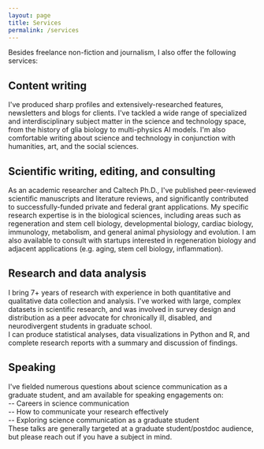 ```yaml
---
layout: page
title: Services
permalink: /services
---
```


Besides freelance non-fiction and journalism, I also offer the following services:

## Content writing
I've produced sharp profiles and extensively-researched features, newsletters and blogs for clients. I've tackled a wide range of specialized and interdisciplinary subject matter in the science and technology space, from the history of glia biology to multi-physics AI models. I'm also comfortable writing about science and technology in conjunction with humanities, art, and the social sciences. 

## Scientific writing, editing, and consulting
As an academic researcher and Caltech Ph.D., I've published peer-reviewed scientific manuscripts and literature reviews, and significantly contributed to successfully-funded private and federal grant applications. My specific research expertise is in the biological sciences, including areas such as regeneration and stem cell biology, developmental biology, cardiac biology, immunology, metabolism, and general animal physiology and evolution. I am also available to consult with startups interested in regeneration biology and adjacent applications (e.g. aging, stem cell biology, inflammation).

## Research and data analysis
I bring 7+ years of research with experience in both quantitative and qualitative data collection and analysis. I've worked with large, complex datasets in scientific research, and was involved in survey design and distribution as a peer advocate for chronically ill, disabled, and neurodivergent students in graduate school.\
I can produce statistical analyses, data visualizations in Python and R, and complete research reports with a summary and discussion of findings.

## Speaking
I've fielded numerous questions about science communication as a graduate student, and am available for speaking engagements on:\
-- Careers in science communication\
-- How to communicate your research effectively\
-- Exploring science communication as a graduate student\
These talks are generally targeted at a graduate student/postdoc audience, but please reach out if you have a subject in mind.
